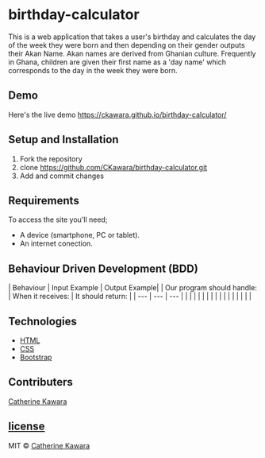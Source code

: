 # birthday-calculator
This is a  web application that takes a user's birthday and calculates the day of the week they were born and then depending on their gender outputs their Akan Name. 
Akan names are derived from Ghanian culture. Frequently in Ghana, children are given their first name as a 'day name' which corresponds to the day in the week they were born.

## Demo
Here's the live demo https://ckawara.github.io/birthday-calculator/

## Setup and Installation
1. Fork the repository
2. clone https://github.com/CKawara/birthday-calculator.git
3. Add and commit changes

## Requirements
To access the site you'll need;
- A device (smartphone, PC or tablet).
- An internet conection.

## Behaviour Driven Development (BDD)
| Behaviour | Input Example | Output Example|
| Our program should handle: | When it receives: | It should return: |
| --- | --- | --- |
|  |  |  |
|  |  |  |
|  |  |  |
|  |  |  |

## Technologies
- [HTML](https://www.w3schools.com/html/) 
- [CSS](https://www.w3schools.com/css/) 
- [Bootstrap](https://getbootstrap.com/) 

## Contributers
[Catherine Kawara](https://github.com/CKawara/)

## [license](https://github.com/CKawara/birthday-calculator/blob/master/LICENSE)
MIT © [Catherine Kawara](https://github.com/CKawara/birthday-calculator/blob/master/LICENSE)
